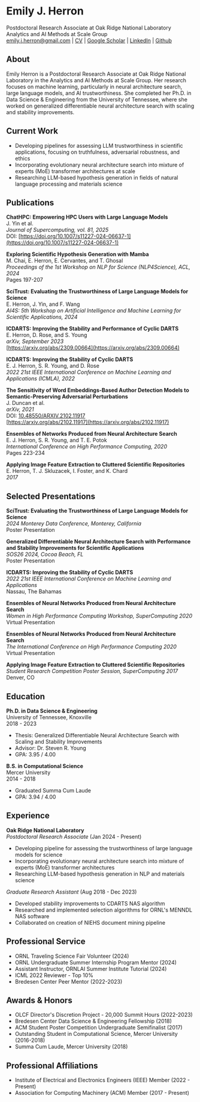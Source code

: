 # Emily J. Herron

Postdoctoral Research Associate at Oak Ridge National Laboratory  
Analytics and AI Methods at Scale Group  
emily.j.herron@gmail.com | [CV](https://herronej.github.io/research/CV_2024.pdf) | [Google Scholar](https://scholar.google.com/citations?user=eTzUe54AAAAJ&hl=en) | [LinkedIn](https://www.linkedin.com/in/emily-herron-ph-d-623b43aa/) | [Github](https://github.com/herronej)

## About

Emily Herron is a Postdoctoral Research Associate at Oak Ridge National Laboratory in the Analytics and AI Methods at Scale Group. Her research focuses on machine learning, particularly in neural architecture search, large language models, and AI trustworthiness. She completed her Ph.D. in Data Science & Engineering from the University of Tennessee, where she worked on generalized differentiable neural architecture search with scaling and stability improvements.

## Current Work

- Developing pipelines for assessing LLM trustworthiness in scientific applications, focusing on truthfulness, adversarial robustness, and ethics
- Incorporating evolutionary neural architecture search into mixture of experts (MoE) transformer architectures at scale
- Researching LLM-based hypothesis generation in fields of natural language processing and materials science

## Publications

**ChatHPC: Empowering HPC Users with Large Language Models**  
J. Yin et al.  
*Journal of Supercomputing, vol. 81, 2025*  
DOI: [https://doi.org/10.1007/s11227-024-06637-1](https://doi.org/10.1007/s11227-024-06637-1)

**Exploring Scientific Hypothesis Generation with Mamba**  
M. Chai, E. Herron, E. Cervantes, and T. Ghosal  
*Proceedings of the 1st Workshop on NLP for Science (NLP4Science), ACL, 2024*  
Pages 197-207

**SciTrust: Evaluating the Trustworthiness of Large Language Models for Science**  
E. Herron, J. Yin, and F. Wang  
*AI4S: 5th Workshop on Artificial Intelligence and Machine Learning for Scientific Applications, 2024*

**ICDARTS: Improving the Stability and Performance of Cyclic DARTS**  
E. Herron, D. Rose, and S. Young  
*arXiv, September 2023*  
[https://arxiv.org/abs/2309.00664](https://arxiv.org/abs/2309.00664)

**ICDARTS: Improving the Stability of Cyclic DARTS**  
E. J. Herron, S. R. Young, and D. Rose  
*2022 21st IEEE International Conference on Machine Learning and Applications (ICMLA), 2022*

**The Sensitivity of Word Embeddings-Based Author Detection Models to Semantic-Preserving Adversarial Perturbations**  
J. Duncan et al.  
*arXiv, 2021*  
DOI: [10.48550/ARXIV.2102.11917](https://doi.org/10.48550/ARXIV.2102.11917)  
[https://arxiv.org/abs/2102.11917](https://arxiv.org/abs/2102.11917)

**Ensembles of Networks Produced from Neural Architecture Search**  
E. J. Herron, S. R. Young, and T. E. Potok  
*International Conference on High Performance Computing, 2020*  
Pages 223-234

**Applying Image Feature Extraction to Cluttered Scientific Repositories**  
E. Herron, T. J. Skluzacek, I. Foster, and K. Chard  
*2017*

## Selected Presentations

**SciTrust: Evaluating the Trustworthiness of Large Language Models for Science**  
*2024 Monterey Data Conference, Monterey, California*  
Poster Presentation

**Generalized Differentiable Neural Architecture Search with Performance and Stability Improvements for Scientific Applications**  
*SOS26 2024, Cocoa Beach, FL*  
Poster Presentation

**ICDARTS: Improving the Stability of Cyclic DARTS**  
*2022 21st IEEE International Conference on Machine Learning and Applications*  
Nassau, The Bahamas

**Ensembles of Neural Networks Produced from Neural Architecture Search**  
*Women in High Performance Computing Workshop, SuperComputing 2020*  
Virtual Presentation

**Ensembles of Neural Networks Produced from Neural Architecture Search**  
*The International Conference on High Performance Computing 2020*  
Virtual Presentation

**Applying Image Feature Extraction to Cluttered Scientific Repositories**  
*Student Research Competition Poster Session, SuperComputing 2017*  
Denver, CO
## Education

**Ph.D. in Data Science & Engineering**  
University of Tennessee, Knoxville  
2018 - 2023
- Thesis: Generalized Differentiable Neural Architecture Search with Scaling and Stability Improvements
- Advisor: Dr. Steven R. Young
- GPA: 3.95 / 4.00

**B.S. in Computational Science**  
Mercer University  
2014 - 2018
- Graduated Summa Cum Laude
- GPA: 3.94 / 4.00

## Experience

**Oak Ridge National Laboratory**  
*Postdoctoral Research Associate* (Jan 2024 - Present)
- Developing pipeline for assessing the trustworthiness of large language models for science
- Incorporating evolutionary neural architecture search into mixture of experts (MoE) transformer architectures
- Researching LLM-based hypothesis generation in NLP and materials science

*Graduate Research Assistant* (Aug 2018 - Dec 2023)
- Developed stability improvements to CDARTS NAS algorithm
- Researched and implemented selection algorithms for ORNL's MENNDL NAS software
- Collaborated on creation of NIEHS document mining pipeline

## Professional Service

- ORNL Traveling Science Fair Volunteer (2024)
- ORNL Undergraduate Summer Internship Program Mentor (2024)
- Assistant Instructor, ORNLAI Summer Institute Tutorial (2024)
- ICML 2022 Reviewer - Top 10%
- Bredesen Center Peer Mentor (2022-2023)

## Awards & Honors

- OLCF Director's Discretion Project - 20,000 Summit Hours (2022-2023)
- Bredesen Center Data Science & Engineering Fellowship (2018)
- ACM Student Poster Competition Undergraduate Semifinalist (2017)
- Outstanding Student in Computational Science, Mercer University (2016-2018)
- Summa Cum Laude, Mercer University (2018)

## Professional Affiliations

- Institute of Electrical and Electronics Engineers (IEEE) Member (2022 - Present)
- Association for Computing Machinery (ACM) Member (2017 - Present)

